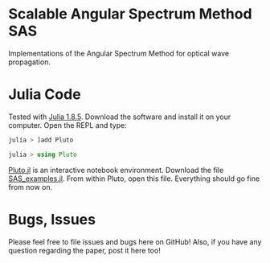 # Scalable Angular Spectrum Method SAS
Implementations of the Angular Spectrum Method for optical wave propagation.

# Julia Code
Tested with [Julia 1.8.5](https://julialang.org/downloads/). Download the software and install it on your computer.
Open the REPL and type:
```julia
julia > ]add Pluto

julia > using Pluto
```
[Pluto.jl](https://github.com/fonsp/Pluto.jl) is an interactive notebook environment.
Download the file [SAS_examples.jl](SAS_examples.jl). From within Pluto, open this file.
Everything should go fine from now on.



# Bugs, Issues
Please feel free to file issues and bugs here on GitHub! Also, if you have any question regarding the paper, post it here too!
